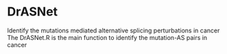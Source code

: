 # DrASNet
Identify the mutations mediated alternative splicing perturbations in cancer
The DrASNet.R is the main function to identify the mutation-AS pairs in cancer
